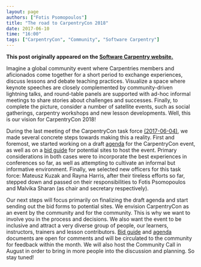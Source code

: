 ```yaml
---
layout: page
authors: ["Fotis Psomopoulos"]
title: "The road to CarpentryCon 2018"
date: 2017-06-10
time: "16:00"
tags: ["CarpentryCon", "Community", "Software Carpentry"]
---
```


<p><b>This post originally appeared on the <a href="https://software-carpentry.org/">Software Carpentry website.</a></b></p>

Imagine a global community event where Carpentries members and aficionados come together for a short period to exchange experiences, discuss lessons and debate teaching practices. Visualize a space where keynote speeches are closely complemented by community-driven lightning talks, and round-table panels are supported with ad-hoc informal meetings to share stories about challenges and successes. Finally, to complete the picture, consider a number of satellite events, such as social gatherings, carpentry workshops and new lesson developments. Well, this is our vision for CarpentryCon 2018!
 
During the last meeting of the CarpentryCon task force [(2017-06-04)](https://github.com/carpentries/carpentrycon/blob/master/Minutes/2017-06-04.md), we made several concrete steps towards making this a reality. First and foremost, we started working on a draft [agenda](https://docs.google.com/document/d/1WdYsY7s1dFm9TigDAuIfvfnfLVthTwRsDOn2KIkJl1E/edit#heading=h.dyu4li4jmwfq) for the CarpentryCon event, as well as on a [bid guide](https://docs.google.com/document/d/1iLfRSnRJ_J7laBhFAQsMgjiX_-P5v3BFtQ4f5WaMZQ8/edit) for potential sites to host the event. Primary considerations in both cases were to incorporate the best experiences in conferences so far, as well as attempting to cultivate an informal but informative environment. Finally, we selected new officers for this task force: Mateusz Kuzak and Rayna Harris, after their tireless efforts so far, stepped down and passed on their responsibilities to Fotis Psomopoulos and Malvika Sharan (as chair and secretary respectively).
 
Our next steps will focus primarily on finalizing the draft agenda and start sending out the bid forms to potential sites. We envision CarpentryCon as an event by the community and for the community. This is why we want to involve you in the process and decisions. We also want the event to be inclusive and attract a very diverse group of people, our learners, instructors, trainers and lesson contributors. [Bid guide](https://docs.google.com/document/d/1iLfRSnRJ_J7laBhFAQsMgjiX_-P5v3BFtQ4f5WaMZQ8/edit) and [agenda](https://docs.google.com/document/d/1WdYsY7s1dFm9TigDAuIfvfnfLVthTwRsDOn2KIkJl1E/edit#heading=h.dyu4li4jmwfq) documents are open for comments and will be circulated to the community for feedback within the month. We will also host the Community Call in August in order to bring in more people into the discussion and planning. So stay tuned!
